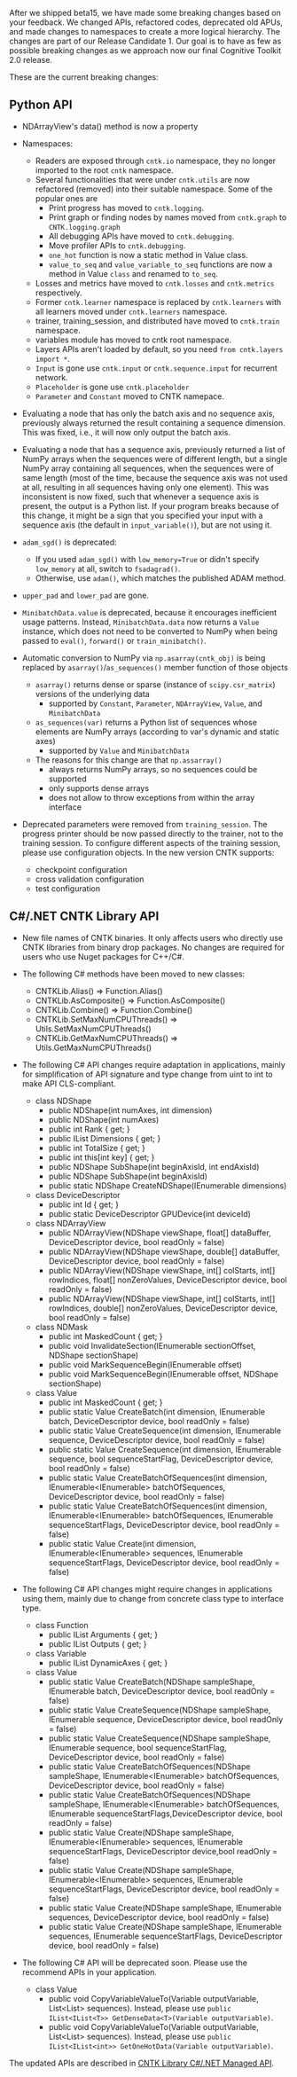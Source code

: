 After we shipped beta15, we have made some breaking changes based on your feedback. We changed APIs, refactored codes, deprecated old APUs, and made changes to namespaces to create a more logical hierarchy. The changes are part of our Release Candidate 1. Our goal is to have as few as possible breaking changes as we approach now our final Cognitive Toolkit 2.0 release.

These are the current breaking changes:

## Python API

- NDArrayView's data() method is now a property 
- Namespaces:
    - Readers are exposed through `cntk.io` namespace,  they no longer imported to the root `cntk` namespace.
    - Several functionalities that were under `cntk.utils` are now refactored (removed) into their suitable namespace. Some of the popular ones are
        - Print progress has moved to `cntk.logging`.
        - Print graph or finding nodes by names moved from `cntk.graph` to `CNTK.logging.graph`
        - All debugging APIs have moved to `cntk.debugging`.
        - Move profiler APIs to `cntk.debugging`.
        - `one_hot` function is now a static method in Value class.
        - `value_to_seq` and `value_variable_to_seq` functions are now a method in Value `class` and renamed to `to_seq`.
    - Losses and metrics have moved to `cntk.losses` and `cntk.metrics` respectively.
    - Former `cntk.learner` namespace is replaced by `cntk.learners` with all learners moved under `cntk.learners` namespace. 
    - trainer, training_session, and distributed have moved to `cntk.train` namespace.
    - variables module has moved to cntk root namespace.
    - Layers APIs aren't loaded by default, so you need `from cntk.layers import *`.
    - `Input` is gone use `cntk.input` or `cntk.sequence.input` for recurrent network.
    - `Placeholder` is gone use `cntk.placeholder`
    - `Parameter` and `Constant` moved to CNTK namepace.
 
- Evaluating a node that has only the batch axis and no sequence axis, previously always returned the result containing a sequence dimension. This was fixed, i.e., it will now only output the batch axis.
- Evaluating a node that has a sequence axis, previously returned a list of NumPy arrays when the sequences were of different length, but a single NumPy array containing all sequences, when the sequences were of same length (most of the time, because the sequence axis was not used at all, resulting in all sequences having only one element). This was inconsistent is now fixed, such that whenever a sequence axis is present, the output is a Python list. If your program breaks because of this change, it might be a sign that you specified your input with a sequence axis (the default in `input_variable()`), but are not using it.
- `adam_sgd()` is deprecated:
	- If you used `adam_sgd()` with `low_memory=True` or didn't specify `low_memory` at all, switch to `fsadagrad()`.
	- Otherwise, use `adam()`, which matches the published ADAM method.
- `upper_pad` and `lower_pad` are gone.
- `MinibatchData.value` is deprecated, because it encourages inefficient usage patterns. Instead, `MinibatchData.data` now returns a `Value` instance, which does not need to be converted to NumPy when being passed to `eval()`, `forward()` or `train_minibatch()`.
- Automatic conversion to NumPy via `np.asarray(cntk_obj)` is being replaced by `asarray()`/`as_sequences()` member function of those objects
  - `asarray()` returns dense or sparse (instance of `scipy.csr_matrix`) versions of the underlying data
    - supported by `Constant`, `Parameter`, `NDArrayView`, `Value`, and `MinibatchData`
  - `as_sequences(var)` returns a Python list of sequences whose elements are NumPy arrays (according to var's dynamic and static axes)
    - supported by `Value` and `MinibatchData` 
  - The reasons for this change are that `np.assarray()`
    - always returns NumPy arrays, so no sequences could be supported
    - only supports dense arrays
    - does not allow to throw exceptions from within the array interface
- Deprecated parameters were removed from `training_session`. The progress printer should be now passed directly to the trainer, not to the training session. To configure different aspects of the training session, please use configuration objects. In the new version CNTK supports:
    - checkpoint configuration
    - cross validation configuration
    - test configuration

## C#/.NET CNTK Library API
- New file names of CNTK binaries. It only affects users who directly use CNTK libraries from binary drop packages. No changes are required for users who use Nuget packages for C++/C#.

- The following C# methods have been moved to new classes:
	- CNTKLib.Alias() => Function.Alias()
	- CNTKLib.AsComposite() => Function.AsComposite()
	- CNTKLib.Combine() => Function.Combine()
	- CNTKLib.SetMaxNumCPUThreads() => Utils.SetMaxNumCPUThreads()
	- CNTKLib.GetMaxNumCPUThreads() => Utils.GetMaxNumCPUThreads()

- The following C# API changes require adaptation in applications, mainly for simplification of API signature and type change from uint to int to make API CLS-compliant.
	- class NDShape
		- public NDShape(int numAxes, int dimension)
		- public NDShape(int numAxes)
		- public int Rank { get; }
		- public IList<int> Dimensions { get; }
		- public int TotalSize { get; }
		- public int this[int key] { get; }
		- public NDShape SubShape(int beginAxisId, int endAxisId)
		- public NDShape SubShape(int beginAxisId)
		- public static NDShape CreateNDShape(IEnumerable<int> dimensions)
	- class DeviceDescriptor
		- public int Id { get; }
		- public static DeviceDescriptor GPUDevice(int deviceId)
	- class NDArrayView
		- public NDArrayView(NDShape viewShape, float[] dataBuffer, DeviceDescriptor device, bool readOnly = false)
		- public NDArrayView(NDShape viewShape, double[] dataBuffer, DeviceDescriptor device, bool readOnly = false)
		- public NDArrayView(NDShape viewShape, int[] colStarts, int[] rowIndices, float[] nonZeroValues, DeviceDescriptor device, bool readOnly = false)
		- public NDArrayView(NDShape viewShape, int[] colStarts, int[] rowIndices, double[] nonZeroValues, DeviceDescriptor device, bool readOnly = false)
	- class NDMask
		- public int MaskedCount { get; }
		- public void InvalidateSection(IEnumerable<int> sectionOffset, NDShape sectionShape)
		- public void MarkSequenceBegin(IEnumerable<int> offset)
		- public void MarkSequenceBegin(IEnumerable<int> offset, NDShape sectionShape)
	- class Value
	    - public int MaskedCount { get; }
		- public static Value CreateBatch<T>(int dimension, IEnumerable<int> batch, DeviceDescriptor device, bool readOnly = false)
		- public static Value CreateSequence<T>(int dimension, IEnumerable<int> sequence, DeviceDescriptor device, bool readOnly = false)
		- public static Value CreateSequence<T>(int dimension, IEnumerable<int> sequence, bool sequenceStartFlag, DeviceDescriptor device, bool readOnly = false)
		- public static Value CreateBatchOfSequences<T>(int dimension, IEnumerable<IEnumerable<int>> batchOfSequences, DeviceDescriptor device, bool readOnly = false)
		- public static Value CreateBatchOfSequences<T>(int dimension, IEnumerable<IEnumerable<int>> batchOfSequences, IEnumerable<bool> sequenceStartFlags, DeviceDescriptor device,  bool readOnly = false)
		- public static Value Create<T>(int dimension, IEnumerable<IEnumerable<int>> sequences, IEnumerable<bool> sequenceStartFlags, DeviceDescriptor device, bool readOnly = false)

- The following C# API changes might require changes in applications using them, mainly due to change from concrete class type to interface type.
	- class Function
		- public IList<Variable> Arguments { get; }
		- public IList<Variable> Outputs { get; }
	- class Variable
		- public IList<Axis> DynamicAxes { get; }
	- class Value
		- public static Value CreateBatch<T>(NDShape sampleShape, IEnumerable<T> batch, DeviceDescriptor device, bool readOnly = false)
		- public static Value CreateSequence<T>(NDShape sampleShape,  IEnumerable<T> sequence,  DeviceDescriptor device, bool readOnly = false)
		- public static Value CreateSequence<T>(NDShape sampleShape, IEnumerable<T> sequence,  bool sequenceStartFlag, DeviceDescriptor device, bool readOnly = false)
		- public static Value CreateBatchOfSequences<T>(NDShape sampleShape, IEnumerable<IEnumerable<T>> batchOfSequences, DeviceDescriptor device, bool readOnly = false)
		- public static Value CreateBatchOfSequences<T>(NDShape sampleShape, IEnumerable<IEnumerable<T>> batchOfSequences, IEnumerable<bool> sequenceStartFlags,DeviceDescriptor device,  bool readOnly = false)
		- public static Value Create<T>(NDShape sampleShape, IEnumerable<IEnumerable<T>> sequences, IEnumerable<bool> sequenceStartFlags, DeviceDescriptor device,bool readOnly = false)
		- public static Value Create<T>(NDShape sampleShape, IEnumerable<IEnumerable<int>> sequences, IEnumerable<bool> sequenceStartFlags, DeviceDescriptor device, bool readOnly = false)
		- public static Value Create(NDShape sampleShape, IEnumerable<NDArrayView> sequences, DeviceDescriptor device, bool readOnly = false)
		- public static Value Create(NDShape sampleShape, IEnumerable<NDArrayView> sequences, IEnumerable<bool> sequenceStartFlags, DeviceDescriptor device, bool readOnly = false)

- The following C# API will be deprecated soon. Please use the recommend APIs in your application.
	- class Value
		- public void CopyVariableValueTo<T>(Variable outputVariable, List<List<T>> sequences). Instead, please use `public IList<IList<T>> GetDenseData<T>(Variable outputVariable)`.
        - public void CopyVariableValueTo(Variable outputVariable, List<List<uint>> sequences). Instead, please use `public IList<IList<int>> GetOneHotData(Variable outputVariable)`.

The updated APIs are described in [CNTK Library C#/.NET Managed API](./CNTK-Library-Managed-API).
